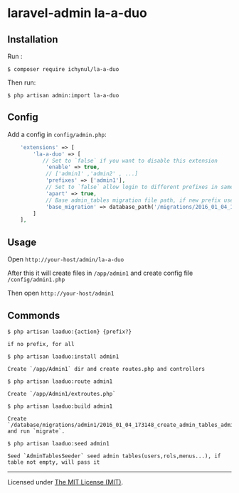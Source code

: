 # laravel-admin la-a-duo

## Installation

Run :

```
$ composer require ichynul/la-a-duo
```

Then run:

```
$ php artisan admin:import la-a-duo
```

## Config

Add a config in `config/admin.php`:

```php
    'extensions' => [
        'la-a-duo' => [
           // Set to `false` if you want to disable this extension
            'enable' => true,
            // ['admin1' ,'admin2' , ...]
            'prefixes' => ['admin1'],
            // Set to `false` allow login to different prefixes in same brower
            'apart' => true,
            // Base admin_tables migration file path, if new prefix use different database setting , copy this file for it
            'base_migration' => database_path('/migrations/2016_01_04_173148_create_admin_tables.php')
        ]
    ],

```

## Usage

Open `http://your-host/admin/la-a-duo`

After this it will create files in `/app/admin1` and create config file `/config/admin1.php`

Then open `http://your-host/admin1`

## Commonds

`$ php artisan laaduo:{action} {prefix?}` 
    
    if no prefix, for all


`$ php artisan laaduo:install admin1` 
    
    Create `/app/Admin1` dir and create routes.php and controllers

`$ php artisan laaduo:route admin1` 
    
    Create `/app/Admin1/extroutes.php`

`$ php artisan laaduo:build admin1` 
    
    Create `/database/migrations/admin1/2016_01_04_173148_create_admin_tables_admin1.php` and run `migrate`.

`$ php artisan laaduo:seed admin1` 
    
    Seed `AdminTablesSeeder` seed admin tables(users,rols,menus...), if table not empty, will pass it

---

Licensed under [The MIT License (MIT)](LICENSE).
